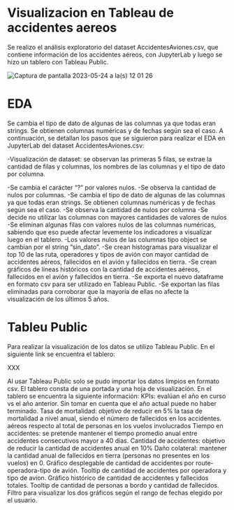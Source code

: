 # Visualizacion en Tableau de accidentes aereos

Se realizo el análisis exploratorio del dataset AccidentesAviones.csv, que contiene información de los accidentes aéreos, con JupyterLab y luego se hizo un tablero con Tableau Public.

![Captura de pantalla 2023-05-24 a la(s) 12 01 26](https://github.com/santivalor/labs_2/assets/119902985/e1fd9e63-13b7-49f6-985b-e762136c4f4c)

# EDA

Se cambia el tipo de dato de algunas de las columnas ya que todas eran strings. Se obtienen columnas numéricas y de fechas según sea el caso.
A continuación, se detallan los pasos que se siguieron para realizar el EDA en JupyterLab del dataset AccidentesAviones.csv:

-Visualización de dataset: se observan las primeras 5 filas, se extrae la cantidad de filas y columnas, los nombres de las columnas y el tipo de dato por columna.

-Se cambia el carácter “?” por valores nulos.
-Se observa la cantidad de nulos por columnas.
-Se cambia el tipo de dato de algunas de las columnas ya que todas eran strings. Se obtienen columnas numéricas y de fechas según sea el caso.
-Se observa la cantidad de nulos por columna
-Se decide no utilizar las columnas con mayores cantidades de valores de nulos
-Se eliminan algunas filas con valores nulos de las columnas numéricas, sabiendo que eso puede afectar levemente los indicadores a visualizar luego en el tablero.
-Los valores nulos de las columnas tipo object se cambian por el string “sin_dato”.
-Se crean histogramas para visualizar el top 10 de las ruta, operadores y tipos de avión con mayor cantidad de accidentes aéreos, fallecidos en el avión y fallecidos en tierra.
-Se crean gráficos de líneas históricos con la cantidad de accidentes aéreos, fallecidos en el avión y fallecidos en tierra.
-Se exporta el nuevo dataframe en formato csv para ser utilizado en Tableau Public.
-Se exportan las filas eliminadas para corroborar que la mayoría de ellas no afecte la visualización de los últimos 5 años.


# Tableu Public 

Para realizar la visualización de los datos se utilizo Tableau Public. En el siguiente link se encuentra el tablero:

XXX

Al usar Tableau Public solo se pudo importar los datos limpios en formato csv. El tablero consta de una portada y una hoja de visualización.
En el tablero se encuentra la siguiente información:
KPIs: evalúan el año en curso vs el año anterior. Sin tomar en cuenta que el año actual puede no haber terminado.
Tasa de mortalidad: objetivo de reducir en 5% la tasa de mortalidad a nivel anual, siendo el número de fallecidos en los accidentes. aéreos respecto al total de personas en los vuelos involucrados
Tiempo en accidentes: se pretende mantener el tiempo promedio anual entre accidentes consecutivos mayor a 40 días.
Cantidad de accidentes: objetivo de reducir la cantidad de accidentes anual en 10%
Daño colateral: mantener la cantidad anual de fallecidos en tierra (personas no presentes en los vuelos) en 0.
Gráfico desplegable de cantidad de accidentes por route-operadora-tipo de avión. Tooltip de cantidad de accidentes por operadora y tipo de avion.
Gráfico histórico de cantidad de accidentes y fallecidos totales. Tooltip de cantidad de personas a bordo y cantidad de fallecidos.
Filtro para visualizar los dos gráficos según el rango de fechas elegido por el usuario.


   












